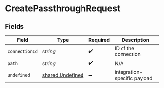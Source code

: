 # CreatePassthroughRequest


## Fields

| Field                                                       | Type                                                        | Required                                                    | Description                                                 |
| ----------------------------------------------------------- | ----------------------------------------------------------- | ----------------------------------------------------------- | ----------------------------------------------------------- |
| `connectionId`                                              | *string*                                                    | :heavy_check_mark:                                          | ID of the connection                                        |
| `path`                                                      | *string*                                                    | :heavy_check_mark:                                          | N/A                                                         |
| `undefined`                                                 | [shared.Undefined](../../../sdk/models/shared/undefined.md) | :heavy_minus_sign:                                          | integration-specific payload                                |